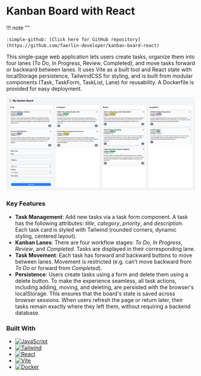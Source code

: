 # Kanban Board with React

!!! note ""

    :simple-github: [Click here for GitHub repository](https://github.com/faerlin-developer/kanban-board-react)

This single-page web application lets users create tasks, organize them into four lanes (To Do, In Progress, Review, Completed), and move tasks forward or backward between lanes. It uses Vite as a built tool and React state with localStorage persistence, TailwindCSS for styling, and is built from modular components (Task, TaskForm, TaskList, Lane) for reusability. A Dockerfile is provided for easy deployment.

![](assets/kanban-board-react/sample.png)

### Key Features

- __Task Management__: Add new tasks via a task form component. A task has the following attributes: _title_, _category_, _priority_, and _description_. Each task card is styled with Tailwind (rounded corners, dynamic styling, centered layout).
- __Kanban Lanes__: There are four workflow stages: _To Do_, _In Progress_, _Review_, and _Completed_. Tasks are displayed in their corresponding lane.
- __Task Movement__: Each task has forward and backward buttons to move between lanes. Movement is restricted (e.g. can’t move backward from _To Do_ or forward from _Completed_).
- __Persistence__: Users create tasks using a form and delete them using a delete button. To make the experience seamless, all task actions, including adding, moving, and deleting, are persisted with the browser's localStorage. This ensures that the board's state is saved across browser sessions. When users refresh the page or return later, their tasks remain exactly where they left them, without requiring a backend database. 

### Built With

* [![JavaScript][JavaScript]][JavaScript-url]
* [![Tailwind][Tailwind]][Tailwind-url]
* [![React][React]][React-url]
* [![Vite][Vite]][Vite-url]
* [![Docker][Docker]][Docker-url]

<!-- MARKDOWN LINKS & IMAGES -->

[JavaScript]: https://shields.io/badge/JavaScript-F7DF1E?logo=JavaScript&logoColor=000&style=flat-square
[JavaScript-url]: https://developer.mozilla.org/en-US/docs/Web/JavaScript
[React]: https://img.shields.io/badge/-ReactJs-61DAFB?logo=react&logoColor=white&style=for-the-badge
[React-url]: https://react.dev/
[Vite]: https://img.shields.io/badge/Vite-646CFF?style=for-the-badge&logo=Vite&logoColor=white
[Vite-url]: https://vite.dev/
[Docker]: https://img.shields.io/badge/docker-257bd6?style=for-the-badge&logo=docker&logoColor=white
[Docker-url]: https://www.docker.com/
[Tailwind]: https://img.shields.io/badge/Tailwind_CSS-grey?style=for-the-badge&logo=tailwind-css&logoColor=38B2AC
[Tailwind-url]: https://tailwindcss.com/
